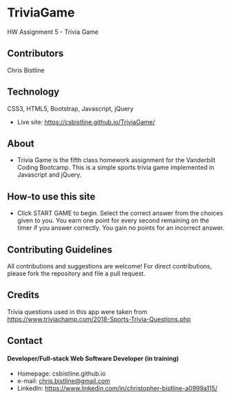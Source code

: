 # TriviaGame
HW Assignment 5 - Trivia Game 

## Contributors
Chris Bistline

## Technology
CSS3, HTML5, Bootstrap, Javascript, jQuery
* Live site: https://csbistline.github.io/TriviaGame/

## About
* Trivia Game is the fifth class homework assignment for the Vanderbilt Coding Bootcamp. This is a simple sports trivia game implemented in Javascript and jQuery.

## How-to use this site
* Click START GAME to begin. Select the correct answer from the choices given to you. You earn one point for every second remaining on the timer if you answer correctly. You gain no points for an incorrect answer.

## Contributing Guidelines
All contributions and suggestions are welcome!
For direct contributions, please fork the repository and file a pull request. 

## Credits
Trivia questions used in this app were taken from https://www.triviachamp.com/2018-Sports-Trivia-Questions.php

## Contact
#### Developer/Full-stack Web Software Developer (in training)
* Homepage: csbistline.github.io
* e-mail: chris.bistline@gmail.com
* LinkedIn: https://www.linkedin.com/in/christopher-bistline-a0999a115/
